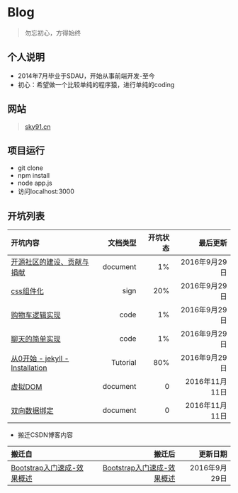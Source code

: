 # Blog

> 勿忘初心，方得始终

## 个人说明
* 2014年7月毕业于SDAU，开始从事前端开发-至今
* 初心：希望做一个比较单纯的程序猿，进行单纯的coding

## 网站
> [sky91.cn](http://sky91.cn)

## 项目运行
- git clone
- npm install
- node app.js
- 访问localhost:3000

## 开坑列表 

|开坑内容|文档类型|开坑状态|最后更新|
|:--|--:|--:|--:|
|[开源社区的建设、贡献与捐献](./public/docs/donate/readme.md)|document|1%|2016年9月29日|
|[css组件化](./public/docs/css-component/readme.md)|sign|20%|2016年9月29日|
|[购物车逻辑实现](./public/docs/cart/readme.md)|code|1%|2016年9月29日|
|[聊天的简单实现](./public/docs/chat/readme.md)|code|1%|2016年9月29日|
|[从0开始 - jekyll - Installation](./public/docs/jekyll/0-Installation.md)|Tutorial|80%|2016年9月29日|
|[虚拟DOM](./public/docs/virtual-dom/readme.md)|document|0|2016年11月11日|
|[双向数据绑定](./public/docs/mvvm/readme.md)|document|0|2016年11月11日|

* 搬迁CSDN博客内容

|搬迁自|搬迁后|更新日期|
|:--|--:|--:|
|[Bootstrap入门速成-效果概述](http://blog.csdn.net/occultskyrong/article/details/44966005)|[Bootstrap入门速成-效果概述](./public/docs/bootstrap/0-overview.md)|2016年9月29日|
 
